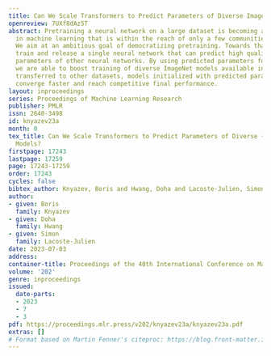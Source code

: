 ```yaml
---
title: Can We Scale Transformers to Predict Parameters of Diverse ImageNet Models?
openreview: 7UXf8dAz5T
abstract: Pretraining a neural network on a large dataset is becoming a cornerstone
  in machine learning that is within the reach of only a few communities with large-resources.
  We aim at an ambitious goal of democratizing pretraining. Towards that goal, we
  train and release a single neural network that can predict high quality ImageNet
  parameters of other neural networks. By using predicted parameters for initialization
  we are able to boost training of diverse ImageNet models available in PyTorch. When
  transferred to other datasets, models initialized with predicted parameters also
  converge faster and reach competitive final performance.
layout: inproceedings
series: Proceedings of Machine Learning Research
publisher: PMLR
issn: 2640-3498
id: knyazev23a
month: 0
tex_title: Can We Scale Transformers to Predict Parameters of Diverse {I}mage{N}et
  Models?
firstpage: 17243
lastpage: 17259
page: 17243-17259
order: 17243
cycles: false
bibtex_author: Knyazev, Boris and Hwang, Doha and Lacoste-Julien, Simon
author:
- given: Boris
  family: Knyazev
- given: Doha
  family: Hwang
- given: Simon
  family: Lacoste-Julien
date: 2023-07-03
address: 
container-title: Proceedings of the 40th International Conference on Machine Learning
volume: '202'
genre: inproceedings
issued:
  date-parts:
  - 2023
  - 7
  - 3
pdf: https://proceedings.mlr.press/v202/knyazev23a/knyazev23a.pdf
extras: []
# Format based on Martin Fenner's citeproc: https://blog.front-matter.io/posts/citeproc-yaml-for-bibliographies/
---
```

